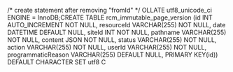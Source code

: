 /* create statement after removing "fromId" */
OLLATE utf8_unicode_ci ENGINE = InnoDB;CREATE TABLE rcm_immutable_page_version (id INT AUTO_INCREMENT NOT NULL, resourceId VARCHAR(255) NOT NULL, date DATETIME DEFAULT NULL, siteId INT NOT NULL, pathname VARCHAR(255) NOT NULL, content JSON NOT NULL, status VARCHAR(255) NOT NULL, action VARCHAR(255) NOT NULL, userId VARCHAR(255) NOT NULL, programmaticReason VARCHAR(255) DEFAULT NULL, PRIMARY KEY(id)) DEFAULT CHARACTER SET utf8 C
